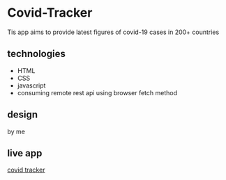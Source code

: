 # Covid-Tracker
Tis app aims to provide latest figures of covid-19 cases in 200+ countries 
## technologies 
* HTML
* CSS
* javascript
* consuming remote rest api using browser fetch method 
## design
 by me 
## live app
[covid tracker](https://covid-tracker-6xf4ioeh9.vercel.app)
